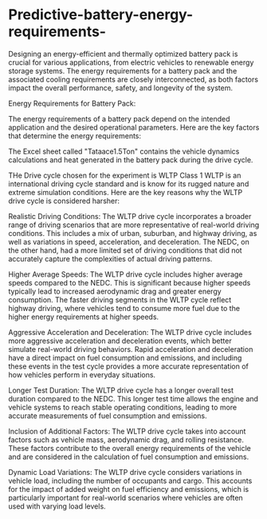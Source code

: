 # Predictive-battery-energy-requirements- 

Designing an energy-efficient and thermally optimized battery pack is crucial for various applications, from electric vehicles to renewable energy storage systems.
The energy requirements for a battery pack and the associated cooling requirements are closely interconnected, as both factors impact the overall performance, 
safety, and longevity of the system.

Energy Requirements for Battery Pack:

The energy requirements of a battery pack depend on the intended application and the desired operational parameters. Here are the key factors that 
determine the energy requirements:

The Excel sheet called "Tataace1.5Ton" contains the vehicle dynamics calculations and heat generated in the battery pack during the drive cycle. 

THe Drive cycle chosen for the experiment is WLTP Class 1 
WLTP is an international driving cycle standard and is know for its rugged nature and extreme simulation conditions. 
Here are the key reasons why the WLTP drive cycle is considered harsher:

Realistic Driving Conditions: The WLTP drive cycle incorporates a broader range of driving scenarios that are more representative of real-world driving conditions. This includes a mix of urban, suburban, and highway driving, as well as variations in speed, acceleration, and deceleration. The NEDC, on the other hand, had a more limited set of driving conditions that did not accurately capture the complexities of actual driving patterns.

Higher Average Speeds: The WLTP drive cycle includes higher average speeds compared to the NEDC. This is significant because higher speeds typically lead to increased aerodynamic drag and greater energy consumption. The faster driving segments in the WLTP cycle reflect highway driving, where vehicles tend to consume more fuel due to the higher energy requirements at higher speeds.

Aggressive Acceleration and Deceleration: The WLTP drive cycle includes more aggressive acceleration and deceleration events, which better simulate real-world driving behaviors. Rapid acceleration and deceleration have a direct impact on fuel consumption and emissions, and including these events in the test cycle provides a more accurate representation of how vehicles perform in everyday situations.

Longer Test Duration: The WLTP drive cycle has a longer overall test duration compared to the NEDC. This longer test time allows the engine and vehicle systems to reach stable operating conditions, leading to more accurate measurements of fuel consumption and emissions.

Inclusion of Additional Factors: The WLTP drive cycle takes into account factors such as vehicle mass, aerodynamic drag, and rolling resistance. These factors contribute to the overall energy requirements of the vehicle and are considered in the calculation of fuel consumption and emissions.

Dynamic Load Variations: The WLTP drive cycle considers variations in vehicle load, including the number of occupants and cargo. This accounts for the impact of added weight on fuel efficiency and emissions, which is particularly important for real-world scenarios where vehicles are often used with varying load levels.
